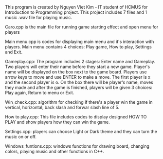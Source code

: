 This program is created by Nguyen Viet Kim - IT student of HCMUS for Introduction to Programming project.
This project includes 7 files and 1 music .wav file for playing music.

Caro.cpp is the main file for running game starting effect and open menu for players

Main menu.cpp is codes for displaying main menu and it's interaction with players.
Main menu contains 4 choices: Play game, How to play, Settings and Exit.

Gameplay.cpp: The program includes 2 stages: Enter name and Gameplay.
Two players will enter their name before they start a new game. Player's name will be displayed on the box next to the game board.
Players use arrow keys to move and use ENTER to make a move. The first player is x and the second player is o.
On the box there will be player's name, moves they made and after the game is finished, players will be given 3 choices: Play again, Return to menu or Exit.

Win_check.cpp: algorithm for checking if there's a player win the game in vertical, horizontal, back slash and forwar slash line of 5.

How to play.cpp: This file includes codes to display designed HOW TO PLAY and show players how they can win the game.

Settings.cpp: players can choose Light or Dark theme and they can turn the music on or off.

Windows_funtions.cpp: windows functions for drawing board, changing colors, playing music and other functions in C++.
